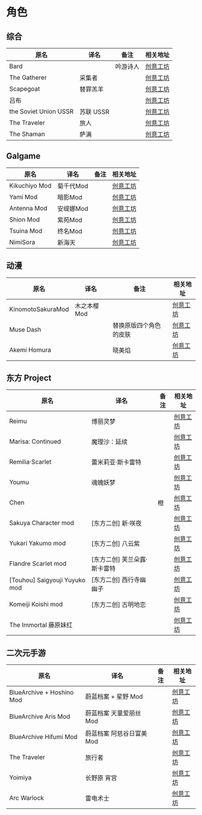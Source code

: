 # 角色

## 综合

| 原名                  | 译名      | 备注     | 相关地址                                                                      |
| --------------------- | --------- | -------- | ----------------------------------------------------------------------------- |
| Bard                  |           | 吟游诗人 | [创意工坊](https://steamcommunity.com/sharedfiles/filedetails/?id=1744254855) |
| The Gatherer          | 采集者    |          | [创意工坊](https://steamcommunity.com/sharedfiles/filedetails/?id=1611788501) |
| Scapegoat             | 替罪羔羊  |          | [创意工坊](https://steamcommunity.com/sharedfiles/filedetails/?id=2683107596) |
| 吕布                  |           |          | [创意工坊](https://steamcommunity.com/sharedfiles/filedetails/?id=3068023366) |
| the Soviet Union USSR | 苏联 USSR |          | [创意工坊](https://steamcommunity.com/sharedfiles/filedetails/?id=2938463316) |
| The Traveler          | 旅人      |          | [创意工坊](https://steamcommunity.com/sharedfiles/filedetails/?id=2825713304) |
| The Shaman            | 萨满      |          | [创意工坊](https://steamcommunity.com/sharedfiles/filedetails/?id=2836011594) |

## Galgame

| 原名          | 译名      | 备注 | 相关地址                                                                      |
| ------------- | --------- | ---- | ----------------------------------------------------------------------------- |
| Kikuchiyo Mod | 菊千代Mod |      | [创意工坊](https://steamcommunity.com/sharedfiles/filedetails/?id=2452139546) |
| Yami Mod      | 暗影Mod   |      | [创意工坊](https://steamcommunity.com/sharedfiles/filedetails/?id=2519942616) |
| Antenna Mod   | 安缇娜Mod |      | [创意工坊](https://steamcommunity.com/sharedfiles/filedetails/?id=2520116958) |
| Shion Mod     | 紫苑Mod   |      | [创意工坊](https://steamcommunity.com/sharedfiles/filedetails/?id=2520752812) |
| Tsuina Mod    | 终名Mod   |      | [创意工坊](https://steamcommunity.com/sharedfiles/filedetails/?id=2520904957) |
| NimiSora      | 新海天    |      | [创意工坊](https://steamcommunity.com/sharedfiles/filedetails/?id=3088582439) |

## 动漫

| 原名              | 译名        | 备注                   | 相关地址                                                                      |
| ----------------- | ----------- | ---------------------- | ----------------------------------------------------------------------------- |
| KinomotoSakuraMod | 木之本樱Mod |                        | [创意工坊](https://steamcommunity.com/sharedfiles/filedetails/?id=1886968841) |
| Muse Dash         |             | 替换原版四个角色的皮肤 | [创意工坊](https://steamcommunity.com/sharedfiles/filedetails/?id=2621198601) |
| Akemi Homura      |             | 晓美焰                 | [创意工坊](https://steamcommunity.com/sharedfiles/filedetails/?id=2640024018) |

## 东方 Project

| 原名                          | 译名                         | 备注 | 相关地址                                                                      |
| ----------------------------- | ---------------------------- | ---- | ----------------------------------------------------------------------------- |
| Reimu                         | 博丽灵梦                     |      | [创意工坊](https://steamcommunity.com/sharedfiles/filedetails/?id=1968972819) |
| Marisa: Continued             | 魔理沙：延续                 |      | [创意工坊](https://steamcommunity.com/sharedfiles/filedetails/?id=2902980404) |
| Remilia·Scarlet               | 蕾米莉亚·斯卡雷特            |      | [创意工坊](https://steamcommunity.com/sharedfiles/filedetails/?id=1664225190) |
| Youmu                         | 魂魄妖梦                     |      | [创意工坊](https://steamcommunity.com/sharedfiles/filedetails/?id=1727850726) |
| Chen                          |                              | 橙   | [创意工坊](https://steamcommunity.com/sharedfiles/filedetails/?id=1669796028) |
| Sakuya Character mod          | [东方二创] 新·咲夜           |      | [创意工坊](https://steamcommunity.com/sharedfiles/filedetails/?id=2608045805) |
| Yukari Yakumo mod             | [东方二创] 八云紫            |      | [创意工坊](https://steamcommunity.com/sharedfiles/filedetails/?id=2255339303) |
| Flandre Scarlet mod           | [东方二创] 芙兰朵露·斯卡雷特 |      | [创意工坊](https://steamcommunity.com/sharedfiles/filedetails/?id=2443726543) |
| [Touhou] Saigyouji Yuyuko mod | [东方二创] 西行寺幽幽子      |      | [创意工坊](https://steamcommunity.com/sharedfiles/filedetails/?id=2879777307) |
| Komeiji Koishi mod            | [东方二创] 古明地恋          |      | [创意工坊](https://steamcommunity.com/sharedfiles/filedetails/?id=2778721608) |
| The Immortal 藤原妹红         |                              |      | [创意工坊](https://steamcommunity.com/sharedfiles/filedetails/?id=3128545081) |

## 二次元手游

| 原名                      | 译名                      | 备注 | 相关地址                                                                      |
| ------------------------- | ------------------------- | ---- | ----------------------------------------------------------------------------- |
| BlueArchive + Hoshino Mod | 蔚蓝档案 + 星野 Mod       |      | [创意工坊](https://steamcommunity.com/sharedfiles/filedetails/?id=2926419313) |
| BlueArchive Aris Mod      | 蔚蓝档案 天童爱丽丝 Mod   |      | [创意工坊](https://steamcommunity.com/sharedfiles/filedetails/?id=2963132338) |
| BlueArchive Hifumi Mod    | 蔚蓝档案 阿慈谷日富美 Mod |      | [创意工坊](https://steamcommunity.com/sharedfiles/filedetails/?id=3035486426) |
| The Traveler              | 旅行者                    |      | [创意工坊](https://steamcommunity.com/sharedfiles/filedetails/?id=3095284946) |
| Yoimiya                   | 长野原 宵宫               |      | [创意工坊](https://steamcommunity.com/sharedfiles/filedetails/?id=2823700798) |
| Arc Warlock               | 雷电术士                  |      | [创意工坊](https://steamcommunity.com/sharedfiles/filedetails/?id=2604909608) |
